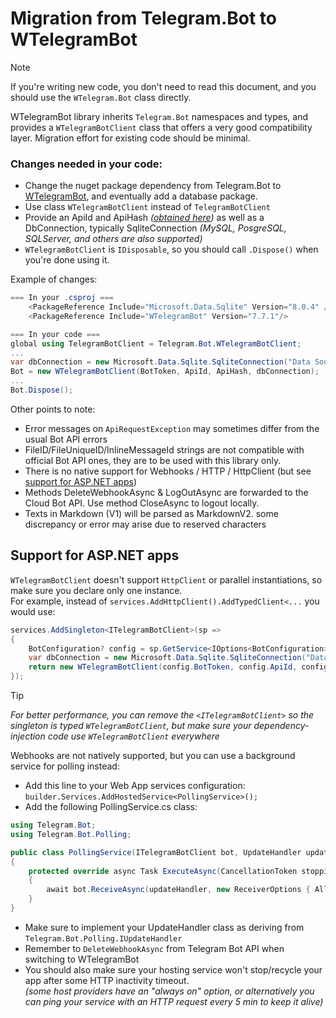 ﻿# Migration from Telegram.Bot to WTelegramBot

> [!NOTE]  
> If you're writing new code, you don't need to read this document, and you should use the `WTelegram.Bot` class directly.

WTelegramBot library inherits `Telegram.Bot` namespaces and types, and provides a `WTelegramBotClient` class that offers a very good compatibility layer.
Migration effort for existing code should be minimal.  

### Changes needed in your code:
- Change the nuget package dependency from Telegram.Bot to [WTelegramBot](https://www.nuget.org/packages/WTelegramBot),
  and eventually add a database package.
- Use class `WTelegramBotClient` instead of `TelegramBotClient`
- Provide an ApiId and ApiHash _([obtained here](https://my.telegram.org/apps))_
  as well as a DbConnection, typically SqliteConnection _(MySQL, PosgreSQL, SQLServer, and others are also supported)_
- `WTelegramBotClient` is `IDisposable`, so you should call `.Dispose()` when you're done using it.

Example of changes:
```csharp
=== In your .csproj ===
    <PackageReference Include="Microsoft.Data.Sqlite" Version="8.0.4" />
    <PackageReference Include="WTelegramBot" Version="7.7.1"/>

=== In your code ===
global using TelegramBotClient = Telegram.Bot.WTelegramBotClient;
...
var dbConnection = new Microsoft.Data.Sqlite.SqliteConnection("Data Source=WTelegramBot.sqlite");
Bot = new WTelegramBotClient(BotToken, ApiId, ApiHash, dbConnection);
...
Bot.Dispose();
```


Other points to note:
- Error messages on `ApiRequestException` may sometimes differ from the usual Bot API errors
- FileID/FileUniqueID/InlineMessageId strings are not compatible with official Bot API ones, they are to be used with this library only.
- There is no native support for Webhooks / HTTP / HttpClient (but see [support for ASP.NET apps](#support-for-aspnet-apps))
- Methods DeleteWebhookAsync & LogOutAsync are forwarded to the Cloud Bot API. Use method CloseAsync to logout locally.
- Texts in Markdown (V1) will be parsed as MarkdownV2. some discrepancy or error may arise due to reserved characters

## Support for ASP.NET apps

`WTelegramBotClient` doesn't support `HttpClient` or parallel instantiations,
so make sure you declare only one instance.  
For example, instead of `services.AddHttpClient().AddTypedClient<...` you would use:

```csharp
services.AddSingleton<ITelegramBotClient>(sp =>
{
    BotConfiguration? config = sp.GetService<IOptions<BotConfiguration>>()?.Value;
    var dbConnection = new Microsoft.Data.Sqlite.SqliteConnection("Data Source=WTelegramBot.sqlite");
    return new WTelegramBotClient(config.BotToken, config.ApiId, config.ApiHash, dbConnection);
});
```
> [!TIP]  
> _For better performance, you can remove the `<ITelegramBotClient>` so the singleton is typed `WTelegramBotClient`, but make sure your dependency-injection code use `WTelegramBotClient` everywhere_

Webhooks are not natively supported, but you can use a background service for polling instead:
- Add this line to your Web App services configuration:  
  `builder.Services.AddHostedService<PollingService>();`
- Add the following PollingService.cs class:
```csharp
using Telegram.Bot;
using Telegram.Bot.Polling;

public class PollingService(ITelegramBotClient bot, UpdateHandler updateHandler) : BackgroundService
{
    protected override async Task ExecuteAsync(CancellationToken stoppingToken)
    {
        await bot.ReceiveAsync(updateHandler, new ReceiverOptions { AllowedUpdates = [], DropPendingUpdates = true }, stoppingToken);
    }
}
```
- Make sure to implement your UpdateHandler class as deriving from `Telegram.Bot.Polling.IUpdateHandler`
- Remember to `DeleteWebhookAsync` from Telegram Bot API when switching to WTelegramBot
- You should also make sure your hosting service won't stop/recycle your app after some HTTP inactivity timeout.  
_(some host providers have an "always on" option, or alternatively you can ping your service with an HTTP request every 5 min to keep it alive)_

